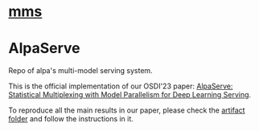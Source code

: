 # [mms](https://github.com/alpa-projects/mms)

# AlpaServe
Repo of alpa's multi-model serving system.

This is the official implementation of our OSDI'23 paper: [AlpaServe: Statistical Multiplexing with Model Parallelism for Deep Learning Serving](https://www.usenix.org/conference/osdi23/presentation/li-zhouhan).

To reproduce all the main results in our paper, please check the [artifact folder](./osdi23_artifact/) and follow the instructions in it.
